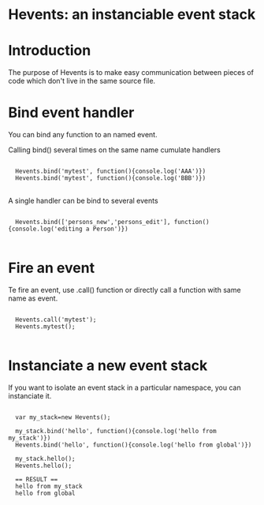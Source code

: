 Hevents: an instanciable event stack
=
Introduction
=
The purpose of Hevents is to make easy communication between pieces of code which don't live in the same source file.

Bind event handler
=
You can bind any function to an named event.

Calling bind() several times on the same name cumulate handlers

<pre>
<code>
  Hevents.bind('mytest', function(){console.log('AAA')})
  Hevents.bind('mytest', function(){console.log('BBB')})
</code>
</pre>

A single handler can be bind to several events

<pre>
<code>
  Hevents.bind(['persons_new','persons_edit'], function(){console.log('editing a Person')})
</code>
</pre>

Fire an event
=
Te fire an event, use .call() function or directly call a function with same name as event.

<pre>
<code>
  Hevents.call('mytest');
  Hevents.mytest();
</code>
</pre>

Instanciate a new event stack
=
If you want to isolate an event stack in a particular namespace, you can instanciate it.

<pre>
<code>
  var my_stack=new Hevents();
  
  my_stack.bind('hello', function(){console.log('hello from my_stack')})
  Hevents.bind('hello', function(){console.log('hello from global')})
  
  my_stack.hello();
  Hevents.hello();
  
  == RESULT ==
  hello from my_stack
  hello from global
</code>
</pre>
